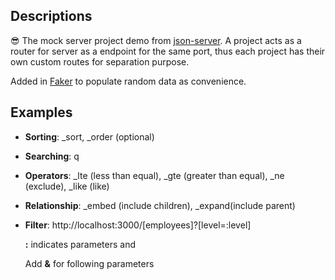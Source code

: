 ## Descriptions

😎 The mock server project demo from [json-server](https://github.com/typicode/json-server). A project acts as a router for server as a endpoint for the same port, thus each project has their own custom routes for separation purpose.

Added in [Faker](https://github.com/marak/Faker.js/) to populate random data as convenience.

## Examples
- **Sorting**: _sort, _order (optional)
- **Searching**: q
- **Operators**: _lte (less than equal), _gte (greater than equal), _ne (exclude), _like (like)
- **Relationship**: _embed (include children), _expand(include parent)
- **Filter**: http://localhost:3000/[employees]?[level=:level]

  **\:** indicates parameters and
  
  Add **&** for following parameters
